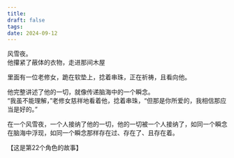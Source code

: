 ```yaml
---
title: 
draft: false
tags: 
date: 2024-09-12
---
```

风雪夜。  
他攥紧了蔽体的衣物，走进那间木屋  

里面有一位老修女，跪在软垫上，捻着串珠，正在祈祷，且看向他。  

他完整讲述了他的一切，就像传递脑海中的一个瞬念。  
“我虽不能理解，”老修女慈祥地看着他，捻着串珠，“但那是你所爱的，我相信那应当是好的。”  

在一个风雪夜，一个人接纳了他的一切，他的一切被一个人接纳了，如同一个瞬念在脑海中浮现，如同一个瞬念那样存在过、存在了、且存在着。  

【这是第22个角色的故事】